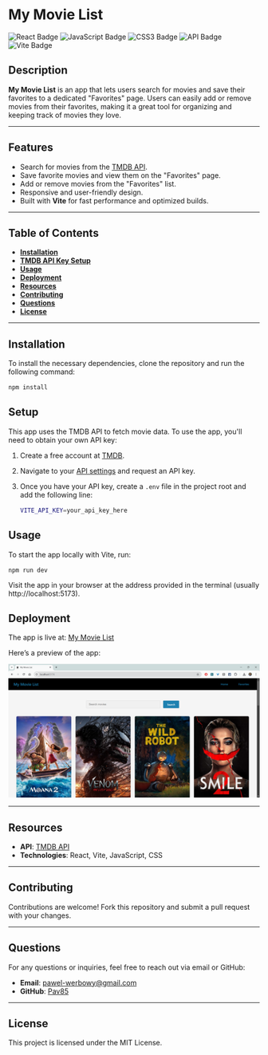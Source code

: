 # My Movie List

![React Badge](https://img.shields.io/badge/-ReactJs-61DAFB?logo=react&logoColor=white&style=for-the-badge)
![JavaScript Badge](https://img.shields.io/badge/JavaScript-323330?style=for-the-badge&logo=javascript&logoColor=F7DF1E)
![CSS3 Badge](https://img.shields.io/badge/CSS3-1572B6?style=for-the-badge&logo=css3&logoColor=white)
![API Badge](https://img.shields.io/badge/API-FFC107?style=for-the-badge&logo=json&logoColor=white)
![Vite Badge](https://img.shields.io/badge/Vite-646CFF?style=for-the-badge&logo=vite&logoColor=white)

## Description

**My Movie List** is an app that lets users search for movies and save their favorites to a dedicated "Favorites" page. Users can easily add or remove movies from their favorites, making it a great tool for organizing and keeping track of movies they love.

---

## Features

- Search for movies from the [TMDB API](https://www.themoviedb.org/documentation/api).
- Save favorite movies and view them on the "Favorites" page.
- Add or remove movies from the "Favorites" list.
- Responsive and user-friendly design.
- Built with **Vite** for fast performance and optimized builds.

---

## Table of Contents

- **[Installation](#installation)**
- **[TMDB API Key Setup](#setup)**
- **[Usage](#usage)**
- **[Deployment](#deployment)**
- **[Resources](#resources)**
- **[Contributing](#contributing)**
- **[Questions](#questions)**
- **[License](#license)**

---

## Installation

To install the necessary dependencies, clone the repository and run the following command:

```bash
npm install
```

## Setup

This app uses the TMDB API to fetch movie data. To use the app, you'll need to obtain your own API key:

1. Create a free account at [TMDB](https://www.themoviedb.org/).
2. Navigate to your [API settings](https://www.themoviedb.org/settings/api) and request an API key.
3. Once you have your API key, create a `.env` file in the project root and add the following line:

   ```bash
   VITE_API_KEY=your_api_key_here
   ```

## Usage

To start the app locally with Vite, run:

```
npm run dev
```

Visit the app in your browser at the address provided in the terminal (usually http://localhost:5173).

## Deployment

The app is live at: [My Movie List](https://pav85.github.io/react-movie-app/)

Here’s a preview of the app:

![My Movie List Preview](./frontend/public/app-screenshot.png)

---

## Resources

- **API**: [TMDB API](https://www.themoviedb.org/documentation/api)
- **Technologies**: React, Vite, JavaScript, CSS

---

## Contributing

Contributions are welcome! Fork this repository and submit a pull request with your changes.

---

## Questions

For any questions or inquiries, feel free to reach out via email or GitHub:

- **Email**: [pawel-werbowy@gmail.com](mailto:pawel-werbowy@gmail.com)
- **GitHub**: [Pav85](https://github.com/pav85)

---

## License

This project is licensed under the MIT License.
